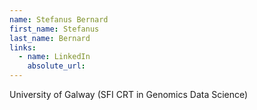 ```yaml
---
name: Stefanus Bernard
first_name: Stefanus
last_name: Bernard
links:
  - name: LinkedIn
    absolute_url: 
---
```

University of Galway (SFI CRT in Genomics Data Science)
